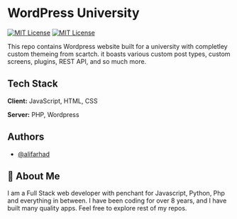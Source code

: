 # WordPress University

[![MIT License](https://img.shields.io/badge/License-MIT-green.svg)](https://choosealicense.com/licenses/mit/)
[![MIT License](https://img.shields.io/badge/Wordpress-21759B?style=for-the-badge&logo=wordpress&logoColor=white)](https://wordpress.com/)

This repo contains Wordpress website built for a university with completley custom themeing from scartch. it boasts various custom post types, custom screens, plugins, REST API, and so much more.

## Tech Stack

**Client:** JavaScript, HTML, CSS

**Server:** PHP, Wordpress

## Authors

- [@alifarhad](https://www.github.com/ali-farhad)

## 🚀 About Me

I am a Full Stack web developer with penchant for Javascript, Python, Php and everything in between. I have been coding for over 8 years, and I have built many quality apps. Feel free to explore rest of my repos.
